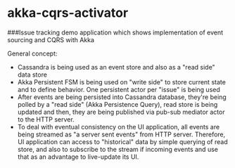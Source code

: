 # akka-cqrs-activator

###Issue tracking demo application which shows implementation of event sourcing and CQRS with Akka

General concept:

- Cassandra is being used as an event store and also as a "read side" data store
- Akka Persistent FSM is being used on "write side" to store current state and to define behavior.
One persistent actor per "issue" is being used
- After events are being persisted into Cassandra database, 
 they're being polled by a "read side" (Akka Persistence Query),
 read store is being updated and then, they are being published via pub-sub mediator actor to the HTTP server.
- To deal with eventual consistency on the UI application, all events are being streamed as 
"a server sent events" from HTTP server. Therefore, UI application can access to "historical" data by simple 
querying of read store, and also to subscribe to the stream if incoming events and use that as an advantage
to live-update its UI.
